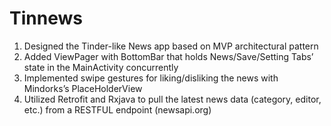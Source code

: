 # Tinnews
1. Designed the Tinder-like News app based on MVP architectural pattern
2. Added ViewPager with BottomBar that holds News/Save/Setting Tabs’ state in the MainActivity concurrently
3. Implemented swipe gestures for liking/disliking the news with Mindorks’s PlaceHolderView 
4. Utilized Retrofit and Rxjava to pull the latest news data (category, editor, etc.) from a RESTFUL endpoint (newsapi.org) 

